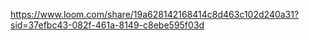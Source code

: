 https://www.loom.com/share/19a628142168414c8d463c102d240a31?sid=37efbc43-082f-461a-8149-c8ebe595f03d